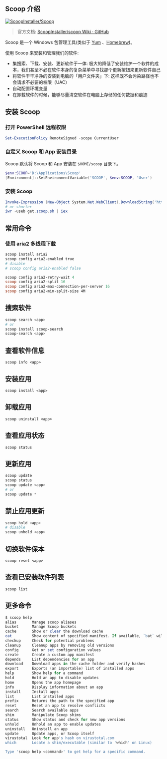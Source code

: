 ## Scoop 介绍

[![ScoopInstaller/Scoop](https://github-readme-stats.vercel.app/api/pin/?username=ScoopInstaller&repo=Scoop&show_owner=true&theme=dracula)](https://github.com/ScoopInstaller/Scoop)

> 官方文档: [ScoopInstaller/scoop Wiki · GitHub](https://github.com/ScoopInstaller/Scoop/wiki#documentation)

Scoop 是一个 Win­dows 包管理工具(类似于 [Yum](http://yum.baseurl.org/index.html) 、[Homebrew](http://mxcl.github.io/homebrew/))。

使用 Scoop 来安装和管理我们的软件:

-   集搜索、下载、安装、更新软件于一体: 极大的降低了安装维护一个软件的成本，我们甚至不必在软件本身的复杂菜单中寻找那个更新按钮来更新软件自己
-   将软件干干净净的安装到电脑的「用户文件夹」下: 这样既不会污染路径也不会请求不必要的权限（UAC）
-   自动配置环境变量
-   在卸载软件的时候，能够尽量清空软件在电脑上存储的任何数据和痕迹

## 安装 Scoop

### 打开 PowerShell 远程权限

```powershell
Set-ExecutionPolicy RemoteSigned -scope CurrentUser
```

### 自定义 Scoop 和 App 安装目录

Scoop 默认将 Scoop 和 App 安装在 `$HOME/scoop` 目录下。

```powershell
$env:SCOOP='D:\Applications\Scoop'
[Environment]::SetEnvironmentVariable('SCOOP', $env:SCOOP, 'User')
```

### 安装 Scoop

```powershell
Invoke-Expression (New-Object System.Net.WebClient).DownloadString('https://get.scoop.sh')
# or shorter
iwr -useb get.scoop.sh | iex
```

## 常用命令

### 使用 aria2 多线程下载

```powershell
scoop install aria2
scoop config aria2-enabled true
# disable
# scoop config aria2-enabled false

scoop config aria2-retry-wait 4
scoop config aria2-split 16
scoop config aria2-max-connection-per-server 16
scoop config aria2-min-split-size 4M
```

## 搜索软件

```powershell
scoop search <app>
# or
scoop install scoop-search
scoop-search <app>
```

## 查看软件信息

`scoop info <app>`

## 安装应用

`scoop install <app>`

## 卸载应用

`scoop uninstall <app>`

## 查看应用状态

`scoop status`

## 更新应用

```powershell
scoop update
scoop status
scoop update <app>
# or
scoop update *
```

## 禁止应用更新

```powershell
scoop hold <app>
# disable
scoop unhold <app>
```

## 切换软件保本

`scoop reset <app>`

## 查看已安装软件列表

`scoop list`

## 更多命令

```powershell
$ scoop help
alias       Manage scoop aliases
bucket      Manage Scoop buckets
cache       Show or clear the download cache
cat         Show content of specified manifest. If available, `bat` will be used to pretty-print the JSON.
checkup     Check for potential problems
cleanup     Cleanup apps by removing old versions
config      Get or set configuration values
create      Create a custom app manifest
depends     List dependencies for an app
download    Download apps in the cache folder and verify hashes
export      Exports (an importable) list of installed apps
help        Show help for a command
hold        Hold an app to disable updates
home        Opens the app homepage
info        Display information about an app
install     Install apps
list        List installed apps
prefix      Returns the path to the specified app
reset       Reset an app to resolve conflicts
search      Search available apps
shim        Manipulate Scoop shims
status      Show status and check for new app versions
unhold      Unhold an app to enable updates
uninstall   Uninstall an app
update      Update apps, or Scoop itself
virustotal  Look for app's hash on virustotal.com
which       Locate a shim/executable (similar to 'which' on Linux)

Type 'scoop help <command>' to get help for a specific command.
```
